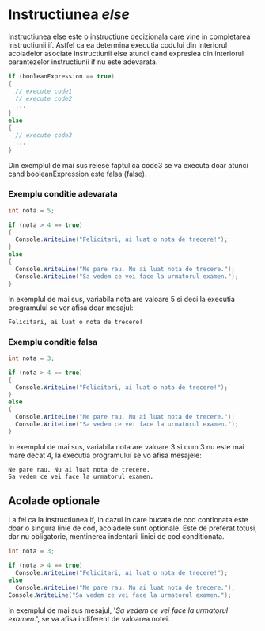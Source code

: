 # Instructiunea *else*
Instructiunea else este o instructiune decizionala care vine in completarea instructiunii if. Astfel ca ea determina executia codului din interiorul acoladelor asociate instructiunii else atunci cand expresiea din interiorul parantezelor instructiunii if nu este adevarata.

```c#
if (booleanExpression == true) 
{
  // execute code1
  // execute code2
  ...
}
else 
{
  // execute code3
  ...
}
```
Din exemplul de mai sus reiese faptul ca code3 se va executa doar atunci cand booleanExpression este falsa (false).

### Exemplu conditie adevarata


```c#
int nota = 5;

if (nota > 4 == true)
{
  Console.WriteLine("Felicitari, ai luat o nota de trecere!");
}
else
{
  Console.WriteLine("Ne pare rau. Nu ai luat nota de trecere.");
  Console.WriteLine("Sa vedem ce vei face la urmatorul examen.");
}

```

In exemplul de mai sus, variabila nota are valoare 5 si deci la executia programului se vor afisa doar mesajul:
```
Felicitari, ai luat o nota de trecere!
```

### Exemplu conditie falsa

```c#
int nota = 3;

if (nota > 4 == true)
{
  Console.WriteLine("Felicitari, ai luat o nota de trecere!");
}
else
{
  Console.WriteLine("Ne pare rau. Nu ai luat nota de trecere.");
  Console.WriteLine("Sa vedem ce vei face la urmatorul examen.");
}
```

In exemplul de mai sus, variabila nota are valoare 3 si cum 3 nu este mai mare decat 4, la executia programului se vo afisa mesajele:
```
Ne pare rau. Nu ai luat nota de trecere.
Sa vedem ce vei face la urmatorul examen.
```


## Acolade optionale
La fel ca la instructiunea if, in cazul in care bucata de cod contionata este doar o singura linie de cod, acoladele sunt optionale. Este de preferat totusi, dar nu obligatorie, mentinerea indentarii liniei de cod conditionata. 
```c#
int nota = 3;

if (nota > 4 == true)
  Console.WriteLine("Felicitari, ai luat o nota de trecere!");
else
  Console.WriteLine("Ne pare rau. Nu ai luat nota de trecere.");
Console.WriteLine("Sa vedem ce vei face la urmatorul examen.");
```
In exemplul de mai sus mesajul, '*Sa vedem ce vei face la urmatorul examen.*', se va afisa indiferent de valoarea notei.

